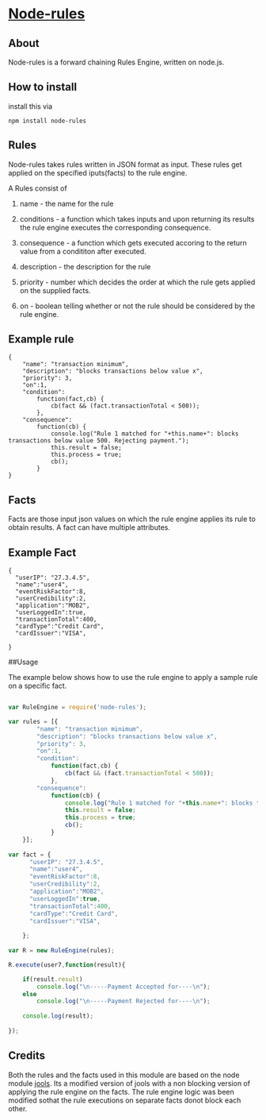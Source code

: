 [Node-rules](http://mithunsatheesh.github.io/node-rules)
=====

## About

Node-rules is a forward chaining Rules Engine, written on node.js.

## How to install

install this via 

    npm install node-rules


## Rules 

Node-rules takes rules written in JSON format as input. These rules get applied on the specified iputs(facts) to the rule engine.

A Rules consist of 

1. name - the name for the rule

2. conditions - a function which takes inputs and upon returning its results the rule engine executes the corresponding consequence.

3. consequence - a function which gets executed accoring to the return value from a condititon after executed. 

4. description - the description for the rule

5. priority - number which decides the order at which the rule gets applied on the supplied facts.

6. on - boolean telling whether or not the rule should be considered by the rule engine.

## Example rule


    {
		"name": "transaction minimum",
		"description": "blocks transactions below value x",
		"priority": 3,
		"on":1,
		"condition":
			function(fact,cb) {
				cb(fact && (fact.transactionTotal < 500));
			},
		"consequence":
			function(cb) {
				console.log("Rule 1 matched for "+this.name+": blocks transactions below value 500. Rejecting payment.");
				this.result = false;
				this.process = true;
                cb();
			}
	}


## Facts

Facts are those input json values on which the rule engine applies its rule to obtain results. A fact can have multiple attributes.

## Example Fact

	{
	  "userIP": "27.3.4.5",
	  "name":"user4",
	  "eventRiskFactor":8,
	  "userCredibility":2,
	  "application":"MOB2",
	  "userLoggedIn":true,
	  "transactionTotal":400,
	  "cardType":"Credit Card",
	  "cardIssuer":"VISA",
	  
	}
	
##Usage

The example below shows how to use the rule engine to apply a sample rule on a specific fact.
	
``` js

var RuleEngine = require('node-rules');

var rules = [{
		"name": "transaction minimum",
		"description": "blocks transactions below value x",
		"priority": 3,
		"on":1,
		"condition":
			function(fact,cb) {
				cb(fact && (fact.transactionTotal < 500));
			},
		"consequence":
			function(cb) {
				console.log("Rule 1 matched for "+this.name+": blocks transactions below value 500. Rejecting payment.");
				this.result = false;
				this.process = true;
                cb();
			}
	}];
	
var fact = {
	  "userIP": "27.3.4.5",
	  "name":"user4",
	  "eventRiskFactor":8,
	  "userCredibility":2,
	  "application":"MOB2",
	  "userLoggedIn":true,
	  "transactionTotal":400,
	  "cardType":"Credit Card",
	  "cardIssuer":"VISA",
	  
	};
	
var R = new RuleEngine(rules);

R.execute(user7,function(result){ 

	if(result.result) 
		console.log("\n-----Payment Accepted for----\n"); 
	else 
		console.log("\n-----Payment Rejected for----\n");
	
	console.log(result); 
	
});
```



## Credits

Both the rules and the facts used in this module are based on the node module [jools](https://github.com/tdegrunt/jools). 
Its a modified version of jools with a non blocking version of applying the rule engine on the facts.
The rule engine logic was been modified sothat the rule executions on separate facts donot block each other.
